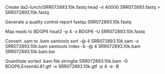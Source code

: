 Create da2-lunch/SRR072893.10k.fastq
	head -n 40000 SRR072893.fastq > SRR072893.10k.fastq

Generate a quality control report
	fastqu SRR072893.10k.fastq

Map reads to BDGP6
	hisat2 -p 4 -x BDGP6 -U SRR072893.10k.fastq
	
Convert .sam to .bam
	samtools sort -@ 4 SRR072893.10k.sam -o SRR072893.10k.bam
	samtools index -b -@ 4 SRR072893.10k.bam SRR072893.10k.bam.bai
	
Quantitate sorted .bam file 
	stringtie SRR072893.10k.bam -G BDGP6.Ensembl.81.gtf -o SRR072893.10k.gtf -p 4 -e -B


